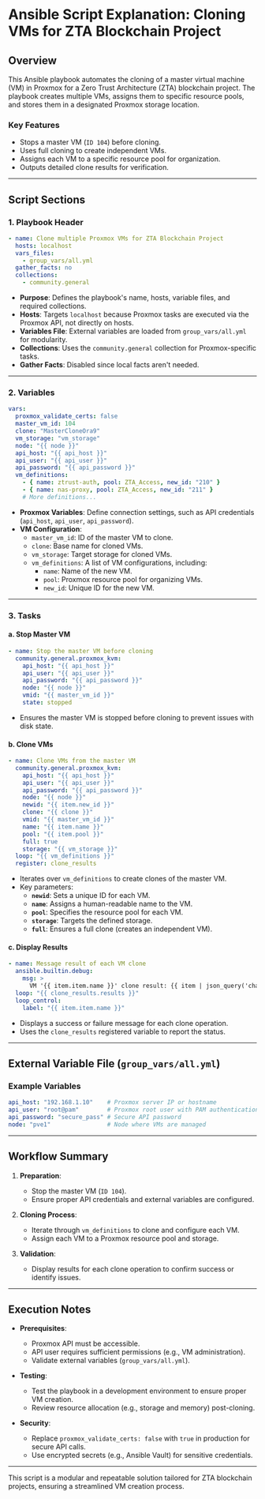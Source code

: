 # Ansible Script Explanation: Cloning VMs for ZTA Blockchain Project

## **Overview**
This Ansible playbook automates the cloning of a master virtual machine (VM) in Proxmox for a Zero Trust Architecture (ZTA) blockchain project. The playbook creates multiple VMs, assigns them to specific resource pools, and stores them in a designated Proxmox storage location.

### **Key Features**
- Stops a master VM (`ID 104`) before cloning.
- Uses full cloning to create independent VMs.
- Assigns each VM to a specific resource pool for organization.
- Outputs detailed clone results for verification.

---

## **Script Sections**

### 1. **Playbook Header**
```yaml
- name: Clone multiple Proxmox VMs for ZTA Blockchain Project
  hosts: localhost
  vars_files:
    - group_vars/all.yml
  gather_facts: no
  collections:
    - community.general
```
- **Purpose**: Defines the playbook's name, hosts, variable files, and required collections.
- **Hosts**: Targets `localhost` because Proxmox tasks are executed via the Proxmox API, not directly on hosts.
- **Variables File**: External variables are loaded from `group_vars/all.yml` for modularity.
- **Collections**: Uses the `community.general` collection for Proxmox-specific tasks.
- **Gather Facts**: Disabled since local facts aren't needed.

---

### 2. **Variables**
```yaml
vars:
  proxmox_validate_certs: false
  master_vm_id: 104
  clone: "MasterCloneOra9"
  vm_storage: "vm_storage"
  node: "{{ node }}"
  api_host: "{{ api_host }}"
  api_user: "{{ api_user }}"
  api_password: "{{ api_password }}"
  vm_definitions:
    - { name: ztrust-auth, pool: ZTA_Access, new_id: "210" }
    - { name: nas-proxy, pool: ZTA_Access, new_id: "211" }
    # More definitions...
```
- **Proxmox Variables**: Define connection settings, such as API credentials (`api_host`, `api_user`, `api_password`).
- **VM Configuration**:
  - `master_vm_id`: ID of the master VM to clone.
  - `clone`: Base name for cloned VMs.
  - `vm_storage`: Target storage for cloned VMs.
  - `vm_definitions`: A list of VM configurations, including:
    - `name`: Name of the new VM.
    - `pool`: Proxmox resource pool for organizing VMs.
    - `new_id`: Unique ID for the new VM.

---

### 3. **Tasks**

#### **a. Stop Master VM**
```yaml
- name: Stop the master VM before cloning
  community.general.proxmox_kvm:
    api_host: "{{ api_host }}"
    api_user: "{{ api_user }}"
    api_password: "{{ api_password }}"
    node: "{{ node }}"
    vmid: "{{ master_vm_id }}"
    state: stopped
```
- Ensures the master VM is stopped before cloning to prevent issues with disk state.

#### **b. Clone VMs**
```yaml
- name: Clone VMs from the master VM
  community.general.proxmox_kvm:
    api_host: "{{ api_host }}"
    api_user: "{{ api_user }}"
    api_password: "{{ api_password }}"
    node: "{{ node }}"
    newid: "{{ item.new_id }}"
    clone: "{{ clone }}"
    vmid: "{{ master_vm_id }}"
    name: "{{ item.name }}"
    pool: "{{ item.pool }}"
    full: true
    storage: "{{ vm_storage }}"
  loop: "{{ vm_definitions }}"
  register: clone_results
```
- Iterates over `vm_definitions` to create clones of the master VM.
- Key parameters:
  - **`newid`**: Sets a unique ID for each VM.
  - **`name`**: Assigns a human-readable name to the VM.
  - **`pool`**: Specifies the resource pool for each VM.
  - **`storage`**: Targets the defined storage.
  - **`full`**: Ensures a full clone (creates an independent VM).

#### **c. Display Results**
```yaml
- name: Message result of each VM clone
  ansible.builtin.debug:
    msg: >
      VM '{{ item.item.name }}' clone result: {{ item | json_query('changed') | ternary("Success", "Failed") }}
  loop: "{{ clone_results.results }}"
  loop_control:
    label: "{{ item.item.name }}"
```
- Displays a success or failure message for each clone operation.
- Uses the `clone_results` registered variable to report the status.

---

## **External Variable File (`group_vars/all.yml`)**
### Example Variables
```yaml
api_host: "192.168.1.10"    # Proxmox server IP or hostname
api_user: "root@pam"        # Proxmox root user with PAM authentication
api_password: "secure_pass" # Secure API password
node: "pve1"                # Node where VMs are managed
```

---

## **Workflow Summary**
1. **Preparation**:
   - Stop the master VM (`ID 104`).
   - Ensure proper API credentials and external variables are configured.

2. **Cloning Process**:
   - Iterate through `vm_definitions` to clone and configure each VM.
   - Assign each VM to a Proxmox resource pool and storage.

3. **Validation**:
   - Display results for each clone operation to confirm success or identify issues.

---

## **Execution Notes**
- **Prerequisites**:
  - Proxmox API must be accessible.
  - API user requires sufficient permissions (e.g., VM administration).
  - Validate external variables (`group_vars/all.yml`).

- **Testing**:
  - Test the playbook in a development environment to ensure proper VM creation.
  - Review resource allocation (e.g., storage and memory) post-cloning.

- **Security**:
  - Replace `proxmox_validate_certs: false` with `true` in production for secure API calls.
  - Use encrypted secrets (e.g., Ansible Vault) for sensitive credentials.

--- 

This script is a modular and repeatable solution tailored for ZTA blockchain projects, ensuring a streamlined VM creation process.
